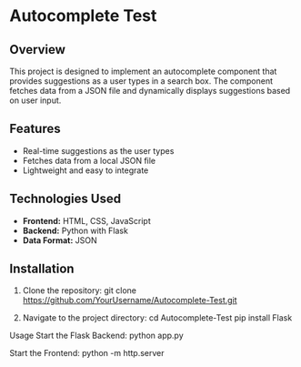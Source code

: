 # Autocomplete Test

## Overview

This project is designed to implement an autocomplete component that provides suggestions as a user types in a search box. The component fetches data from a JSON file and dynamically displays suggestions based on user input.

## Features

- Real-time suggestions as the user types
- Fetches data from a local JSON file
- Lightweight and easy to integrate

## Technologies Used

- **Frontend:** HTML, CSS, JavaScript
- **Backend:** Python with Flask
- **Data Format:** JSON

## Installation

1. Clone the repository:
   git clone https://github.com/YourUsername/Autocomplete-Test.git
   
2. Navigate to the project directory:
  cd Autocomplete-Test
  pip install Flask

  Usage
  Start the Flask Backend:
  python app.py

  Start the Frontend:
  python -m http.server 
  
  
